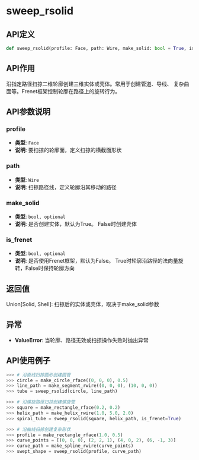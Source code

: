 # sweep_rsolid

## API定义

```python
def sweep_rsolid(profile: Face, path: Wire, make_solid: bool = True, is_frenet: bool = False) -> Union[Solid, Shell]
```

## API作用

沿指定路径扫掠二维轮廓创建三维实体或壳体。常用于创建管道、导线、
复杂曲面等。Frenet框架控制轮廓在路径上的旋转行为。

## API参数说明

### profile

- **类型**: `Face`
- **说明**: 要扫掠的轮廓面，定义扫掠的横截面形状

### path

- **类型**: `Wire`
- **说明**: 扫掠路径线，定义轮廓沿其移动的路径

### make_solid

- **类型**: `bool, optional`
- **说明**: 是否创建实体，默认为True。 False时创建壳体

### is_frenet

- **类型**: `bool, optional`
- **说明**: 是否使用Frenet框架，默认为False。 True时轮廓沿路径的法向量旋转，False时保持轮廓方向

## 返回值

Union[Solid, Shell]: 扫掠后的实体或壳体，取决于make_solid参数

## 异常

- **ValueError**: 当轮廓、路径无效或扫掠操作失败时抛出异常

## API使用例子

```python
>>> # 沿直线扫掠圆形创建圆管
>>> circle = make_circle_rface((0, 0, 0), 0.5)
>>> line_path = make_segment_rwire((0, 0, 0), (10, 0, 0))
>>> tube = sweep_rsolid(circle, line_path)

>>> # 沿螺旋路径扫掠创建螺旋管
>>> square = make_rectangle_rface(0.2, 0.2)
>>> helix_path = make_helix_rwire(1.0, 5.0, 2.0)
>>> spiral_tube = sweep_rsolid(square, helix_path, is_frenet=True)

>>> # 沿曲线扫掠创建复杂形状
>>> profile = make_rectangle_rface(1.0, 0.5)
>>> curve_points = [(0, 0, 0), (2, 2, 1), (4, 0, 2), (6, -1, 3)]
>>> curve_path = make_spline_rwire(curve_points)
>>> swept_shape = sweep_rsolid(profile, curve_path)
```
